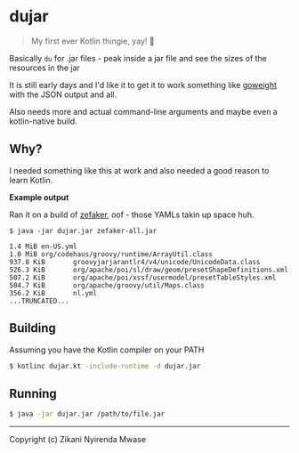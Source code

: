 dujar
=====

> My first ever Kotlin thingie, yay! 🥳

Basically `du` for .jar files - peak inside a jar file and see the sizes of the resources in the jar 

It is still early days and I'd like it to get it to work something like [goweight](https://github.com/jondot/goweight) with the JSON output and all. 

Also needs more and actual command-line arguments and maybe even a kotlin-native build.

## Why?

I needed something like this at work and also needed a good reason to learn Kotlin.

**Example output**

Ran it on a build of [zefaker](https://github.com/creditdatamw/zefaker), oof - those YAMLs takin up space huh.

```
$ java -jar dujar.jar zefaker-all.jar

1.4 MiB en-US.yml
1.0 MiB org/codehaus/groovy/runtime/ArrayUtil.class
937.8 KiB       groovyjarjarantlr4/v4/unicode/UnicodeData.class
526.3 KiB       org/apache/poi/sl/draw/geom/presetShapeDefinitions.xml
507.2 KiB       org/apache/poi/xssf/usermodel/presetTableStyles.xml 
504.7 KiB       org/apache/groovy/util/Maps.class
356.2 KiB       nl.yml
...TRUNCATED...
```

## Building

Assuming you have the Kotlin compiler on your PATH

```sh
$ kotlinc dujar.kt -include-runtime -d dujar.jar
```

## Running

```sh
$ java -jar dujar.jar /path/to/file.jar
```

---

Copyright (c) Zikani Nyirenda Mwase
